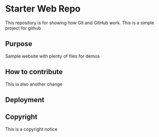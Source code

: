 # Starter Web Repo

This repository is for showing how Git and GitHub work. This is a simple project for github

## Purpose

Sample website with plenty of files for demos

## How to contribute

This ia also another change

## Deployment

## Copyright

This is a copyright notice